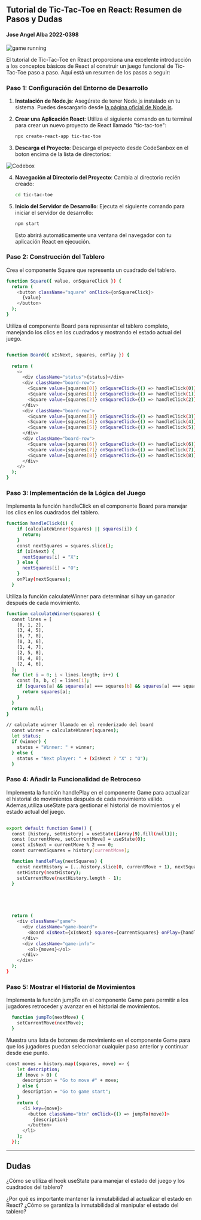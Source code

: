 ## Tutorial de Tic-Tac-Toe en React: Resumen de Pasos y Dudas


#### Jose Angel Alba 2022-0398

![game running](game.png)

El tutorial de Tic-Tac-Toe en React proporciona una excelente introducción a los conceptos básicos de React al construir un juego funcional de Tic-Tac-Toe paso a paso. Aquí está un resumen de los pasos a seguir:

### Paso 1: Configuración del Entorno de Desarrollo

1. **Instalación de Node.js**: Asegúrate de tener Node.js instalado en tu sistema. Puedes descargarlo desde [la página oficial de Node.js](https://nodejs.org/).

2. **Crear una Aplicación React**: Utiliza el siguiente comando en tu terminal para crear un nuevo proyecto de React llamado "tic-tac-toe":

    ```bash
    npx create-react-app tic-tac-toe
    ```


3. **Descarga el Proyecto**: Descarga el proyecto desde CodeSanbox en el boton encima de la lista de directorios:

  ![Codebox](code-sanbox.png)

4. **Navegación al Directorio del Proyecto**: Cambia al directorio recién creado:

    ```bash
    cd tic-tac-toe
    ```

5. **Inicio del Servidor de Desarrollo**: Ejecuta el siguiente comando para iniciar el servidor de desarrollo:

    ```bash
    npm start
    ```

    Esto abrirá automáticamente una ventana del navegador con tu aplicación React en ejecución.

### Paso 2: Construcción del Tablero
Crea el componente Square que representa un cuadrado del tablero.

```bash
function Square({ value, onSquareClick }) {
  return (
    <button className="square" onClick={onSquareClick}>
      {value}
    </button>
  );
}
```
Utiliza el componente Board para representar el tablero completo, manejando los clics en los cuadrados y mostrando el estado actual del juego.

```bash

function Board({ xIsNext, squares, onPlay }) {
 
  return (
    <>
      <div className="status">{status}</div>
      <div className="board-row">
        <Square value={squares[0]} onSquareClick={() => handleClick(0)} />
        <Square value={squares[1]} onSquareClick={() => handleClick(1)} />
        <Square value={squares[2]} onSquareClick={() => handleClick(2)} />
      </div>
      <div className="board-row">
        <Square value={squares[3]} onSquareClick={() => handleClick(3)} />
        <Square value={squares[4]} onSquareClick={() => handleClick(4)} />
        <Square value={squares[5]} onSquareClick={() => handleClick(5)} />
      </div>
      <div className="board-row">
        <Square value={squares[6]} onSquareClick={() => handleClick(6)} />
        <Square value={squares[7]} onSquareClick={() => handleClick(7)} />
        <Square value={squares[8]} onSquareClick={() => handleClick(8)} />
      </div>
    </>
  );
}
```

### Paso 3: Implementación de la Lógica del Juego

Implementa la función handleClick en el componente Board para manejar los clics en los cuadrados del tablero.
```bash
function handleClick(i) {
    if (calculateWinner(squares) || squares[i]) {
      return;
    }
    const nextSquares = squares.slice();
    if (xIsNext) {
      nextSquares[i] = "X";
    } else {
      nextSquares[i] = "O";
    }
    onPlay(nextSquares);
  }
```

Utiliza la función calculateWinner para determinar si hay un ganador después de cada movimiento.
```bash
function calculateWinner(squares) {
  const lines = [
    [0, 1, 2],
    [3, 4, 5],
    [6, 7, 8],
    [0, 3, 6],
    [1, 4, 7],
    [2, 5, 8],
    [0, 4, 8],
    [2, 4, 6],
  ];
  for (let i = 0; i < lines.length; i++) {
    const [a, b, c] = lines[i];
    if (squares[a] && squares[a] === squares[b] && squares[a] === squares[c]) {
      return squares[a];
    }
  }
  return null;
}

// calculate winner llamado en el renderizado del board
  const winner = calculateWinner(squares);
  let status;
  if (winner) {
    status = "Winner: " + winner;
  } else {
    status = "Next player: " + (xIsNext ? "X" : "O");
  }
```

### Paso 4: Añadir la Funcionalidad de Retroceso

Implementa la función handlePlay en el componente Game para actualizar el historial de movimientos después de cada movimiento válido. Ademas,utiliza useState para gestionar el historial de movimientos y el estado actual del juego.
```bash
 
export default function Game() {
  const [history, setHistory] = useState([Array(9).fill(null)]);
  const [currentMove, setCurrentMove] = useState(0);
  const xIsNext = currentMove % 2 === 0;
  const currentSquares = history[currentMove];

  function handlePlay(nextSquares) {
    const nextHistory = [...history.slice(0, currentMove + 1), nextSquares];
    setHistory(nextHistory);
    setCurrentMove(nextHistory.length - 1);
  }



  

  return (
    <div className="game">
      <div className="game-board">
        <Board xIsNext={xIsNext} squares={currentSquares} onPlay={handlePlay} />
      </div>
      <div className="game-info">
        <ol>{moves}</ol>
      </div>
    </div>
  );
}

```




### Paso 5: Mostrar el Historial de Movimientos

Implementa la función jumpTo en el componente Game para permitir a los jugadores retroceder y avanzar en el historial de movimientos.
```bash
  function jumpTo(nextMove) {
    setCurrentMove(nextMove);
  }
```

Muestra una lista de botones de movimiento en el componente Game para que los jugadores puedan seleccionar cualquier paso anterior y continuar desde ese punto.
```bash
const moves = history.map((squares, move) => {
    let description;
    if (move > 0) {
      description = "Go to move #" + move;
    } else {
      description = "Go to game start";
    }
    return (
      <li key={move}>
        <button className="btn" onClick={() => jumpTo(move)}>
          {description}
        </button>
      </li>
    );
  });
```

---

## Dudas 
 ¿Cómo se utiliza el hook useState para manejar el estado del juego y los cuadrados del tablero?
 
 ¿Por qué es importante mantener la inmutabilidad al actualizar el estado en React? ¿Cómo se garantiza la inmutabilidad al manipular el estado del tablero?


